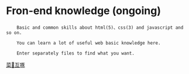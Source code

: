 # Fron-end knowledge (ongoing)
        Basic and common skills about html(5)、css(3) and javascript and so on.

        You can learn a lot of useful web basic knowledge here.

        Enter separately files to find what you want.

  [菜🐔互啄](http://yaojiafeng.com)
